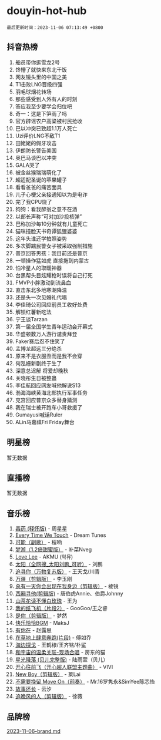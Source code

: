 # douyin-hot-hub

`最后更新时间：2023-11-06 07:13:49 +0800`

## 抖音热榜

1. 船员带你逛雪龙2号
1. 馋懵了就快来东北干饭
1. 网友镜头里的中国之美
1. T1击败LNG晋级四强
1. 羽毛球烟花转场
1. 那些感受到人外有人的时刻
1. 答应我至少要学会归位吧
1. 奇一：这是下笋雨了吗
1. 官方辟谣农户高粱被村民抢收
1. 巴以冲突已致超1.1万人死亡
1. Uzi评价LNG不敌T1
1. 田姥姥的假牙攻击
1. 伊朗防长警告美国
1. 奥巴马谈巴以冲突
1. GALA哭了
1. 被金丝猴瑞瑞萌化了
1. 超适配圣诞的苹果罐子
1. 看看爸爸的痛苦面具
1. 儿子心梗父亲接通知以为是电诈
1. 完了我CPU烧了
1. 狗狗：看我醉翁之意不在酒
1. 以部长声称“可对加沙投核弹”
1. 巴称加沙每10分钟就有儿童死亡
1. 猫咪撞脸天书奇谭狐狸婆婆
1. 这年头谁还学拍照姿势
1. 多次脚踹民警女子被采取强制措施
1. 普京回答男孩：我目前还是普京
1. 一顿操作猛如虎 直接拖到内蒙古
1. 怕冷星人的取暖神器
1. 台黑帮头目炫耀枪时误将自己打死
1. FMVP小胖激动到流鼻血
1. 直击东北多地寒潮降温
1. 还是头一次见婚礼代唱
1. 李佳琦公司回应前员工收好处费
1. 解锁红薯新吃法
1. 宁王谈Tarzan
1. 第一届全国学生青年运动会开幕式
1. 华盛顿数万人游行谴责拜登
1. Faker赛后忍不住笑了
1. 孟博龙超远三分绝杀
1. 原来不是衣服丑而是我不会穿
1. 何泓姗新剧终于生了
1. 深意总迟解 将爱却晚秋
1. 关晓彤生日被整蛊
1. 李佳航回应网友喊他解说S13
1. 渤海海峡黄海北部执行军事任务
1. 克宫回应普京众多替身猜测
1. 我在瑞士被开跑车小哥救援了
1. Gumayusi喊话Ruler
1. ALin马嘉祺Fri Friday舞台

## 明星榜

暂无数据

## 直播榜

暂无数据

## 音乐榜

1. [毒药 (释怀版)](https://sf6-cdn-tos.douyinstatic.com/obj/tos-cn-ve-2774/oYILMEAzspdZBIzy4frJNB8ZHPHWAhiwowd4Ad) - 周星星
1. [Every Time We Touch](https://sf3-cdn-tos.douyinstatic.com/obj/tos-cn-ve-2774/ogN6lUKQeBBfEVhIOMikG1CcJjugxk1tztZyhP) - Dream Tunes
1. [可能（副歌）](https://sf6-cdn-tos.douyinstatic.com/obj/tos-cn-ve-2774/cde1731888894259b333569393c2fb51) - 程响
1. [梦游（1.2倍甜蜜版）](https://sf6-cdn-tos.douyinstatic.com/obj/tos-cn-ve-2774/o4gyAUm8hwufoEABmwVIiQtHsFuGzAEEWtNMzo) - 补菜Nveg
1. [Love Lee](https://sf6-cdn-tos.douyinstatic.com/obj/tos-cn-ve-2774/o05GbkJGbCBTdDnMtB0fwOYgkeZp23vrWQDQBS) - AKMU (악뮤)
1. [太阳（全网搜_太阳刘鹏_可听）](https://sf3-cdn-tos.douyinstatic.com/obj/tos-cn-ve-2774/ogWbyIQnlBFImVbeDocRdCIYtBHlbJXgfZMvgz) - 刘鹏
1. [追寻你（万物复苏版）](https://sf6-cdn-tos.douyinstatic.com/obj/tos-cn-ve-2774/oYeAZJsbjIDit9APmBg8u6uDUQnHmoCf3gbo74) - 王天戈/川青
1. [万疆（剪辑版）](https://sf3-cdn-tos.douyinstatic.com/obj/tos-cn-ve-2774/ooG7oVgFlDTelKCjCsTTobQvbdtj1BBQXnfZd8) - 李玉刚
1. [总有一天你会出现在我身边（剪辑版）](https://sf6-cdn-tos.douyinstatic.com/obj/tos-cn-ve-2774/oMLsHwhWW7CYoAhoWB9EXUQIzNBsfAJxpAoxCU) - 棱镜
1. [西厢寻他(剪辑版)](https://sf6-cdn-tos.douyinstatic.com/obj/tos-cn-ve-2774/oUsAVfAQKlRNxEv5qxvIB8o5qmIWUcXbzJKJhw) - 唐伯虎Annie、伯爵Johnny
1. [山茶花读不懂白玫瑰](https://sf6-cdn-tos.douyinstatic.com/obj/tos-cn-ve-2774/osfn8B7DktrRHEPJgPCfDbw7QDQEkwC16BxZg9) - 王为
1. [我的纸飞机（片段2）](https://sf6-cdn-tos.douyinstatic.com/obj/tos-cn-ve-2774/oM2ZrKcg2CD5AeRB2gkeXOFB1IxAGJdZPazYHf) - GooGoo/王之睿
1. [是你（剪辑版）](https://sf6-cdn-tos.douyinstatic.com/obj/tos-cn-ve-2774/46019dae783c4c969944217fe1cfafc4) - 梦然
1. [快乐恰恰BGM](https://sf6-cdn-tos.douyinstatic.com/obj/tos-cn-ve-2774/07b173ca7d2f40f3ba0b97ac7fa3a44a) - MaksJ
1. [有你在](https://sf3-cdn-tos.douyinstatic.com/obj/tos-cn-ve-2774/o8zImmNsI8B0yfAW5FKAB1oBhkMAlIrwsZEi1V) - 赵露思
1. [在草地上肆意奔跑(片段)](https://sf6-cdn-tos.douyinstatic.com/obj/tos-cn-ve-2774/8831d494742f45dabdfa8adb8b817259) - 傅如乔
1. [海边探戈](https://sf6-cdn-tos.douyinstatic.com/obj/tos-cn-ve-2774/os9gE0VQCGqt6VQkZDyBBYvfSDY0QFe3vVmubn) - 王鹤棣/王齐铭/朴鲨
1. [和宇宙的温柔关联-现场合唱](https://sf6-cdn-tos.douyinstatic.com/obj/tos-cn-ve-2774/o0hONGDYQBgk0e5bqDeQOonVmncA6tC2nBwZLT) - 房东的猫
1. [星光降落 (贝儿完整版)](https://sf3-cdn-tos.douyinstatic.com/obj/tos-cn-ve-2774/okwB9hAwyAtsFFkFBzAX1hOOfQuIoMNs0W2Mwr) - 陆雨萱（贝儿）
1. [开心往前飞（开心超人联盟主题曲）](https://sf3-cdn-tos.douyinstatic.com/obj/tos-cn-ve-2774/9d8fb7c82cf1421fb93a9fe925275e0a) - VIVI
1. [New Boy（剪辑版）](https://sf6-cdn-tos.douyinstatic.com/obj/tos-cn-ve-2774/oAozkaGFcPxBerw7nBQfYf8z6CgCZAblDka2cl) - 莱Lai
1. [不需要挽留 Move On（前奏）](https://sf3-cdn-tos.douyinstatic.com/obj/tos-cn-ve-2774/ooCBhgCCkF4nExzQL9WZSUbitfA8IsDkgQIYhe) - Mr.16罗隽永&SimYee陈芯怡
1. [故事还长](https://sf6-cdn-tos.douyinstatic.com/obj/tos-cn-ve-2774/30a26758c8594f0ab81ac675c33ee2c5) - 云汐
1. [追晚风的人（剪辑版）](https://sf3-cdn-tos.douyinstatic.com/obj/tos-cn-ve-2774/560835060af84ac29cd5c12e2a98f7eb) - 徐薇

## 品牌榜

[2023-11-06-brand.md](2023-11-06-brand.md)
